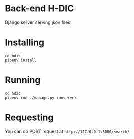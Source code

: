 # Back-end H-DIC

Django server serving json files

# Installing

```
cd hdic
pipenv install
```

# Running

```
cd hdic
pipenv run ./manage.py runserver
```

# Requesting

You can do POST request at `http://127.0.0.1:8000/search/`

